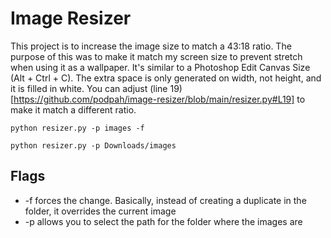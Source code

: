 # Image Resizer
This project is to increase the image size to match a 43:18 ratio. The purpose of this was to make it match my screen size to prevent stretch when using it as a wallpaper. It's similar to a Photoshop Edit Canvas Size (Alt + Ctrl + C). The extra space is only generated on width, not height, and it is filled in white. You can adjust (line 19)[https://github.com/podpah/image-resizer/blob/main/resizer.py#L19] to make it match a different ratio.
```console
python resizer.py -p images -f
```
```console
python resizer.py -p Downloads/images
```
## Flags
* -f forces the change. Basically, instead of creating a duplicate in the folder, it overrides the current image
* -p allows you to select the path for the folder where the images are
